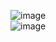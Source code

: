 ![image](https://github.com/sandeeptemp11/mystuff/assets/134224176/32fa1902-b9e6-4a89-bd75-4de4dbbd6603) <br/>
![image](https://github.com/sandeeptemp11/mystuff/assets/134224176/cae054bb-3ba1-4007-9877-cd93a28a73f8)

